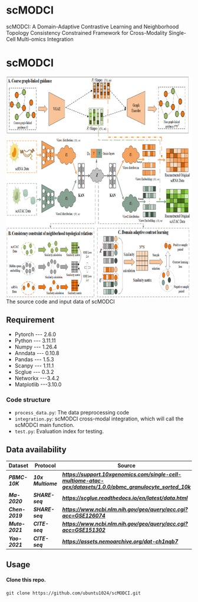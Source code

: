 # scMODCI
scMODCI: A Domain-Adaptive Contrastive Learning and Neighborhood Topology Consistency Constrained Framework for Cross-Modality Single-Cell Multi-omics Integration

# scMODCI
<img src="Model image/scMODCI.png" width="800" height="600" />
The source code and input data of scMODCI

## Requirement
- Pytorch --- 2.6.0
- Python --- 3.11.11
- Numpy --- 1.26.4
- Anndata --- 0.10.8
- Pandas --- 1.5.3
- Scanpy --- 1.11.1
- Scglue --- 0.3.2
- Networkx ---3.4.2
- Matplotlib ---3.10.0

### Code structure
- ```process_data.py```: The data preprocessing code
- ```integration.py```: scMODCI cross-modal integration, which will call the scMODCI main function.
- ```test.py```: Evaluation index for testing.

## Data availability
|  Dataset              | Protocol   | Source |
| --------------------------- | ----------------------- | ----------------------- |
| ***PBMC-10K***             | ***10x Multiome***      | ***https://support.10xgenomics.com/single-cell-multiome-atac-gex/datasets/1.0.0/pbmc_granulocyte_sorted_10k*** |
| ***Ma-2020***             | ***SHARE-seq*** | ***https://scglue.readthedocs.io/en/latest/data.html***        |
| ***Chen-2019***          | ***SHARE-seq***      | ***https://www.ncbi.nlm.nih.gov/geo/query/acc.cgi?acc=GSE126074***     |
| ***Muto-2021***          | ***CITE-seq***      | ***https://www.ncbi.nlm.nih.gov/geo/query/acc.cgi?acc=GSE151302***     |
| ***Yao-2021***          | ***CITE-seq***      | ***https://assets.nemoarchive.org/dat-ch1nqb7***     |


## Usage
#### Clone this repo.
```
git clone https://github.com/ubuntu1024/scMODCI.git
```
